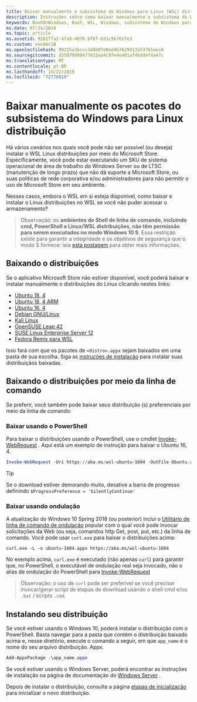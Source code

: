 ```yaml
---
title: Baixar manualmente o subsistema do Windows para Linux (WSL) distribuições
description: Instruções sobre como baixar manualmente o subsistema do Windows para distribuições do Linux.
keywords: BashOnWindows, Bash, WSL, Windows, subsistema do Windows para Linux, WSL, subsistema do Windows, distribuição, Ubuntu, openSUSE, SLES, Debian, Kali
ms.date: 07/24/2018
ms.topic: article
ms.assetid: 9281ffa2-4fa9-4078-bf6f-b51c967617e3
ms.custom: seodec18
ms.openlocfilehash: 99215a3bccc3d0b07e8ed4b7629913af3765aec0
ms.sourcegitcommit: d35870009477813aa4c8fe4e401af4bddef4a47c
ms.translationtype: MT
ms.contentlocale: pt-BR
ms.lasthandoff: 10/22/2019
ms.locfileid: "72778819"
---
```

# <a name="manually-download-windows-subsystem-for-linux-distro-packages"></a>Baixar manualmente os pacotes do subsistema do Windows para Linux distribuição

Há vários cenários nos quais você pode não ser possível (ou deseja) instalar o WSL Linux distribuições por meio do Microsoft Store. Especificamente, você pode estar executando um SKU de sistema operacional de área de trabalho do Windows Server ou de LTSC (manutenção de longo prazo) que não dá suporte a Microsoft Store, ou suas políticas de rede corporativa e/ou administradores para não permitir o uso de Microsoft Store em seu ambiente.

Nesses casos, embora o WSL em si esteja disponível, como baixar e instalar o Linux distribuições no WSL se você não puder acessar o armazenamento?

> Observação: os **ambientes de Shell de linha de comando, incluindo cmd, PowerShell e Linux/WSL distribuições, não têm permissão para serem executados no modo Windows 10 S**. Essa restrição existe para garantir a integridade e os objetivos de segurança que o modo S fornece: leia [esta postagem](https://blogs.msdn.microsoft.com/commandline/2017/05/18/will-linux-distros-run-on-windows-10-s/) para obter mais informações.

## <a name="downloading-distros"></a>Baixando o distribuições

Se o aplicativo Microsoft Store não estiver disponível, você poderá baixar e instalar manualmente o distribuições do Linux clicando nestes links:
* [Ubuntu 18, 4](https://aka.ms/wsl-ubuntu-1804)
* [Ubuntu 18, 4 ARM](https://aka.ms/wsl-ubuntu-1804-arm)
* [Ubuntu 16, 4](https://aka.ms/wsl-ubuntu-1604)
* [Debian GNU/Linux](https://aka.ms/wsl-debian-gnulinux)
* [Kali Linux](https://aka.ms/wsl-kali-linux-new)
* [OpenSUSE Leap 42](https://aka.ms/wsl-opensuse-42)
* [SUSE Linux Enterprise Server 12](https://aka.ms/wsl-sles-12)
* [Fedora Remix para WSL](https://github.com/WhitewaterFoundry/WSLFedoraRemix/releases/)

Isso fará com que os pacotes de `<distro>.appx` sejam baixados em uma pasta de sua escolha. Siga as [instruções de instalação](#installing-your-distro) para instalar suas distribuiçãos baixadas.

## <a name="downloading-distros-via-the-command-line"></a>Baixando o distribuições por meio da linha de comando
Se preferir, você também pode baixar seus distribuição (s) preferenciais por meio da linha de comando:

 ### <a name="download-using-powershell"></a>Baixar usando o PowerShell
 Para baixar o distribuições usando o PowerShell, use o cmdlet [Invoke-WebRequest](https://msdn.microsoft.com/powershell/reference/5.1/microsoft.powershell.utility/invoke-webrequest) . Aqui está um exemplo de instrução para baixar o Ubuntu 16, 4.

```powershell
Invoke-WebRequest -Uri https://aka.ms/wsl-ubuntu-1604 -OutFile Ubuntu.appx -UseBasicParsing
```

> [!TIP]
> Se o download estiver demorando muito, desative a barra de progresso definindo `$ProgressPreference = 'SilentlyContinue'`

### <a name="download-using-curl"></a>Baixar usando ondulação
A atualização do Windows 10 Spring 2018 (ou posterior) inclui o [Utilitário de linha de comando de ondulação](https://curl.haxx.se/) popular com o qual você pode invocar solicitações da Web (ou seja, comandos http Get, post, put, etc.) da linha de comando. Você pode usar `curl.exe` para baixar o distribuições acima:

```console
curl.exe -L -o ubuntu-1604.appx https://aka.ms/wsl-ubuntu-1604
```

No exemplo acima, `curl.exe` é executado (não apenas `curl`) para garantir que, no PowerShell, o executável de ondulação real seja invocado, não o alias de ondulação do PowerShell para [Invoke-WebRequest](https://docs.microsoft.com/en-us/powershell/module/microsoft.powershell.utility/invoke-webrequest?view=powershell-6)

> Observação: o uso de `curl` pode ser preferível se você precisar invocar/gerar script de etapas de download usando o shell cmd e/ou `.bat`  /  scripts `.cmd`.

## <a name="installing-your-distro"></a>Instalando seu distribuição
Se você estiver usando o Windows 10, poderá instalar o distribuição com o PowerShell. Basta navegar para a pasta que contém o distribuição baixado acima e, nesse diretório, execute o comando a seguir, em que `app_name` é o nome do seu arquivo distribuição. Appx.  
```Powershell
Add-AppxPackage .\app_name.appx
```

Se você estiver usando o Windows Server, poderá encontrar as instruções de instalação na página de documentação do [Windows Server](install-on-server.md) .

Depois de instalar o distribuição, consulte a página [etapas de inicialização](initialize-distro.md) para inicializar o novo distribuição.

